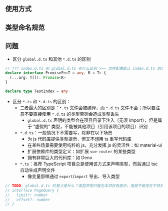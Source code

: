 ## 使用方式

## 类型命名规范



## 问题

+ 区分 `global.d.ts` 和其他 `*.d.ts` 的区别
```ts
// ??? index.d.ts 和 global.d.ts 有什么区别 >>> 怎样配置能让 index.d.ts 的类型能够像 global.d.ts 一样能背全局引用
declare interface PromiseFn<T = any, R = T> {
  (...arg: T[]): Promise<R>
}

declare type TestIndex = any
```

+ 区分 `*.ts` 和 `*.d.ts` 的区别：
  + 二者最大的区别是：`*.ts` 文件会被编译，而 `*.d.ts` 文件不会；所以要注意不要直接使用 `*.d.ts` 的类型否则会造成类型丢失
    + `global.d.ts` 声明的类型会在项目目录下注入（无须 import），但是属于 “虚假的” 类型，不能被其他项目（引用该项目的项目）识别
  + `*.d.ts`：一般情况下不需要写，除非在以下场景
    + 为 js 代码库提供类型提示，但又不想用 ts 重写代码库
    + 在某些场景需要使用纯粹的 js，充分发挥 js 的灵活性：如 material-ui
    + 扩展依赖库的类型定义：如扩展 `vue-router` 的某些类型
    + 拥有非常巨大的代码库：如 Deno
  + `*.ts`：推荐 TypeScript 项目总是使用该方式来声明类型，然后通过 tsc 自动生成声明文件
    + 像变量那样通过 `export`/`import` 导出、导入类型
```ts
// TODO: global.d.ts 的意义是什么？类型声明只能在本项目有提示，但是不是存在于项目中的类型定义？
// interface PageQuery {
//   limit?: number
//   offset?: number
// }
```

